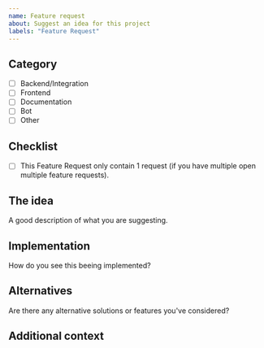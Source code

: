 ```yaml
---
name: Feature request
about: Suggest an idea for this project
labels: "Feature Request"
---
```


## Category

<!-- Select ONLY ONE category -->

- [ ] Backend/Integration
- [ ] Frontend
- [ ] Documentation
- [ ] Bot
- [ ] Other

## Checklist

- [ ] This Feature Request only contain 1 request (if you have multiple open multiple feature requests).

## The idea

<!-- To get a feel of what is expected have a look here  https://hacs.xyz/docs/issues -->

A good description of what you are suggesting.

## Implementation

How do you see this beeing implemented?

## Alternatives

Are there any alternative solutions or features you've considered?

## Additional context

<!-- IssueTemplateID: feature_request -->
